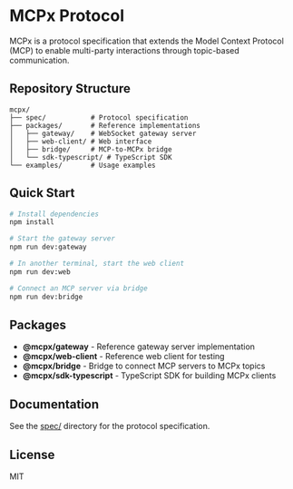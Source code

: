 # MCPx Protocol

MCPx is a protocol specification that extends the Model Context Protocol (MCP) to enable multi-party interactions through topic-based communication.

## Repository Structure

```
mcpx/
├── spec/           # Protocol specification
├── packages/       # Reference implementations
│   ├── gateway/    # WebSocket gateway server
│   ├── web-client/ # Web interface
│   ├── bridge/     # MCP-to-MCPx bridge
│   └── sdk-typescript/ # TypeScript SDK
└── examples/       # Usage examples
```

## Quick Start

```bash
# Install dependencies
npm install

# Start the gateway server
npm run dev:gateway

# In another terminal, start the web client
npm run dev:web

# Connect an MCP server via bridge
npm run dev:bridge
```

## Packages

- **@mcpx/gateway** - Reference gateway server implementation
- **@mcpx/web-client** - Reference web client for testing
- **@mcpx/bridge** - Bridge to connect MCP servers to MCPx topics
- **@mcpx/sdk-typescript** - TypeScript SDK for building MCPx clients

## Documentation

See the [spec/](spec/) directory for the protocol specification.

## License

MIT